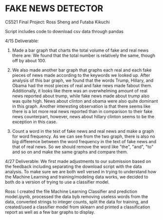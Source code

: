 # FAKE NEWS DETECTOR
CS521 Final Project: Ross Sheng and Futaba Kikuchi 

Script includes code to download csv data through pandas

4/15 Deliverable:


1. Made a bar graph that charts the total volume of fake and real news there are: We found that the total number is relatively the same, though off by about 100. 

2. We also made another bar graph that graphs each real and each fake pieces of news made according to the keywords we looked up.
 		After analysis of this bar graph, we found that the words Trump, Hillary, and Obama had the most pieces of real and fake news made fabout them. 
		Additionally, it looks like there was an overwhelming amount of real news reported about trump, while fake news made about trump also was quite high.
		News about clinton and obama were also quite dominant in this graph. Another interesting observation is that there seems like there is a lot more 
		real news reported than in comparison to their fake news counterpart, however, news about hillary clinton seems to be the exception in this case. 

3. Count a word in the text of fake news and real news and make a graph for word frequency. As we can see from the two graph, there is also no big difference between the word frequency in the text of fake news and that of real news. So we should remove the word like "the", "and", "to" and so on and make the same graphs and compare them. 






4/27 Deliverable:
We first made adjustments to our submission based on the feedback including separating the download script with the data analysis.
To make sure we are both well versed in trying to understand how the Machine Learning and training/modeling data works, we decided to 
both do a version of trying to use a classifier model. 

Ross: I created the file Machine Learning Classifier and prediction model.ipynb, processed the data byb removing useless words from the data,
	converted strings to integer counts, split the data for training, and created/used a classifier model from sklearn and printed a classification 
	report as well as a few bar graphs to display. 